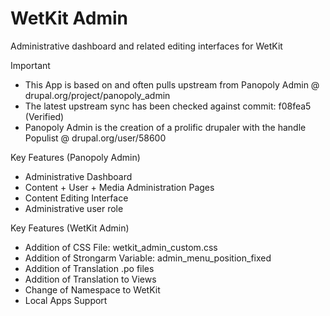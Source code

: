 WetKit Admin
==============
Administrative dashboard and related editing interfaces for WetKit

Important
* This App is based on and often pulls upstream from Panopoly Admin @ drupal.org/project/panopoly_admin
* The latest upstream sync has been checked against commit: f08fea5 (Verified)
* Panopoly Admin is the creation of a prolific drupaler with the handle Populist @ drupal.org/user/58600

Key Features (Panopoly Admin)
* Administrative Dashboard
* Content + User + Media Administration Pages
* Content Editing Interface
* Administrative user role

Key Features (WetKit Admin)
* Addition of CSS File: wetkit_admin_custom.css
* Addition of Strongarm Variable: admin_menu_position_fixed
* Addition of Translation .po files
* Addition of Translation to Views
* Change of Namespace to WetKit
* Local Apps Support

